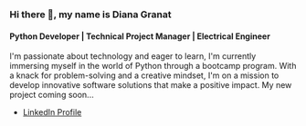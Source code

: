 ### Hi there 👋, my name is Diana Granat
#### Python Developer | Technical Project Manager | Electrical Engineer

I'm passionate about technology and eager to learn, I'm currently immersing myself in the world of Python through a bootcamp program.
With a knack for problem-solving and a creative mindset, I'm on a mission to develop innovative software solutions that make a positive impact.
My new project coming soon...

- [LinkedIn Profile](https://www.linkedin.com/in/diana-granat-7181581a0/)


